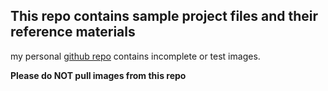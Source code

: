 ## This repo contains sample project files and their reference materials

my personal [github repo](https://hub.docker.com/u/openrc) contains incomplete or test images.



**Please do NOT pull images from this repo**  

